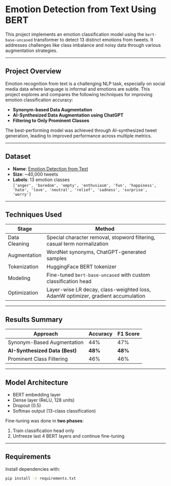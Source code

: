 # Emotion Detection from Text Using BERT

This project implements an emotion classification model using the `bert-base-uncased` transformer to detect 13 distinct emotions from tweets. It addresses challenges like class imbalance and noisy data through various augmentation strategies.

---

## Project Overview

Emotion recognition from text is a challenging NLP task, especially on social media data where language is informal and emotions are subtle. This project explores and compares the following techniques for improving emotion classification accuracy:

- **Synonym-based Data Augmentation**
- **AI-Synthesized Data Augmentation using ChatGPT**
- **Filtering to Only Prominent Classes**

The best-performing model was achieved through AI-synthesized tweet generation, leading to improved performance across multiple metrics.

---

## Dataset

- **Name**: [Emotion Detection from Text](https://www.kaggle.com/datasets/pashupatigupta/emotion-detection-from-text)
- **Size**: ~40,000 tweets
- **Labels**: 13 emotion classes  
  `['anger', 'boredom', 'empty', 'enthusiasm', 'fun', 'happiness', 'hate', 'love', 'neutral', 'relief', 'sadness', 'surprise', 'worry']`

---

## Techniques Used

| Stage | Method |
|-------|--------|
| Data Cleaning | Special character removal, stopword filtering, casual term normalization |
| Augmentation | WordNet synonyms, ChatGPT-generated samples |
| Tokenization | HuggingFace BERT tokenizer |
| Modeling | Fine-tuned `bert-base-uncased` with custom classification head |
| Optimization | Layer-wise LR decay, class-weighted loss, AdamW optimizer, gradient accumulation |

---

## Results Summary

| Approach                         | Accuracy | F1 Score |
|----------------------------------|----------|----------|
| Synonym-Based Augmentation       | 44%      | 47%      |
| **AI-Synthesized Data (Best)**   | **48%**  | **48%**  |
| Prominent Class Filtering        | 46%      | 46%      |

---

## Model Architecture

- BERT embedding layer
- Dense layer (ReLU, 128 units)
- Dropout (0.5)
- Softmax output (13-class classification)

Fine-tuning was done in **two phases**:
1. Train classification head only
2. Unfreeze last 4 BERT layers and continue fine-tuning

---

## Requirements

Install dependencies with:

```bash
pip install -r requirements.txt
